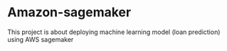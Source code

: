 # Amazon-sagemaker

This project is about deploying machine learning model (loan prediction) using AWS sagemaker
